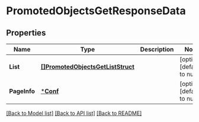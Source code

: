 # PromotedObjectsGetResponseData

## Properties
Name | Type | Description | Notes
------------ | ------------- | ------------- | -------------
**List** | [**[]PromotedObjectsGetListStruct**](PromotedObjectsGetListStruct.md) |  | [optional] [default to null]
**PageInfo** | [***Conf**](conf.md) |  | [optional] [default to null]

[[Back to Model list]](../README.md#documentation-for-models) [[Back to API list]](../README.md#documentation-for-api-endpoints) [[Back to README]](../README.md)


